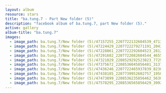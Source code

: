 ```yaml
---
layout: album
resource: stars
title: "ba.tung.7 - Part New folder (5)"
description: "facebook album of ba.tung.7, part New folder (5)."
active: gallery
album-title: "ba.tung.7"
images:
  - image_path: ba.tung.7/New folder (5)/47157255_2207722132604539_4713799273911681024_n.jpg
  - image_path: ba.tung.7/New folder (5)/47224429_2207722279271191_2043044530285969408_n.jpg
  - image_path: ba.tung.7/New folder (5)/47228861_2207722292604523_2812281715689521152_n.jpg
  - image_path: ba.tung.7/New folder (5)/47291602_2207722082604544_4655493039874113536_n.jpg
  - image_path: ba.tung.7/New folder (5)/47321029_2208529292523823_7729352634850607104_n.jpg
  - image_path: ba.tung.7/New folder (5)/47375672_2208536045856481_3137304289232289792_n.jpg
  - image_path: ba.tung.7/New folder (5)/47436246_2207722465937839_8238359182013628416_n.jpg
  - image_path: ba.tung.7/New folder (5)/47438185_2207739952602757_1950554763208687616_n.jpg
  - image_path: ba.tung.7/New folder (5)/47473899_2208536235856462_5630020651185078272_n.jpg
  - image_path: ba.tung.7/New folder (5)/47578295_2208536565856429_3992971906146893824_n.jpg
---
```

